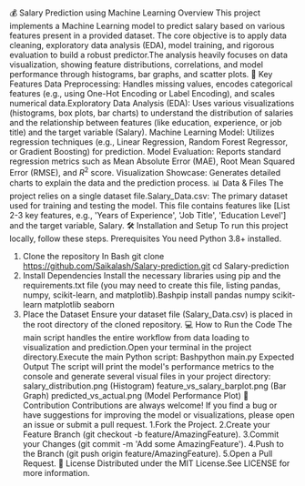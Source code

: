 💰 Salary Prediction using Machine Learning
Overview
This project implements a Machine Learning model to predict salary based on various features present in a provided dataset. The core objective is to apply data cleaning, exploratory data analysis (EDA), model training, and rigorous evaluation to build a robust predictor.The analysis heavily focuses on data visualization, showing feature distributions, correlations, and model performance through histograms, bar graphs, and scatter plots.
🚀 Key Features
Data Preprocessing: Handles missing values, encodes categorical features (e.g., using One-Hot Encoding or Label Encoding), and scales numerical data.Exploratory 
Data Analysis (EDA): Uses various visualizations (histograms, box plots, bar charts) to understand the distribution of salaries and the relationship between features (like education, experience, or job title) and the target variable (Salary).
Machine Learning Model: Utilizes regression techniques (e.g., Linear Regression, Random Forest Regressor, or Gradient Boosting) for prediction.
Model Evaluation: Reports standard regression metrics such as Mean Absolute Error (MAE), Root Mean Squared Error (RMSE), and $R^2$ score.
Visualization Showcase: Generates detailed charts to explain the data and the prediction process.
📊 Data & Files
The project relies on a single dataset file.Salary_Data.csv: The primary dataset used for training and testing the model. This file contains features like [List 2-3 key features, e.g., 'Years of Experience', 'Job Title', 'Education Level'] and the target variable, Salary.
🛠️ Installation and Setup
To run this project locally, follow these steps.
Prerequisites
You need Python 3.8+ installed.
1. Clone the repository
In Bash
git clone https://github.com/Saikalash/Salary-prediction.git
cd Salary-prediction
2. Install Dependencies
Install the necessary libraries using pip and the requirements.txt file (you may need to create this file, listing pandas, numpy, scikit-learn, and matplotlib).Bashpip install pandas numpy scikit-learn matplotlib seaborn
6. Place the Dataset
Ensure your dataset file (Salary_Data.csv) is placed in the root directory of the cloned repository.
💻 How to Run the Code
The main script handles the entire workflow from data loading to visualization and prediction.Open your terminal in the project directory.Execute the main Python script:
Bashpython
main.py
Expected Output
The script will print the model's performance metrics to the console and generate several visual files in your project directory:
salary_distribution.png (Histogram)
feature_vs_salary_barplot.png (Bar Graph)
predicted_vs_actual.png (Model Performance Plot)
🤝 Contribution
Contributions are always welcome! If you find a bug or have suggestions for improving the model or visualizations, please open an issue or submit a pull request.
1.Fork the Project.
2.Create your Feature Branch (git checkout -b feature/AmazingFeature).
3.Commit your Changes (git commit -m 'Add some AmazingFeature').
4.Push to the Branch (git push origin feature/AmazingFeature).
5.Open a Pull Request.
📄 License
Distributed under the MIT License.See LICENSE for more information.
